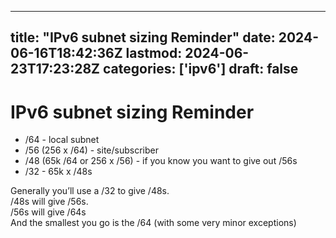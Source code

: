 
---
title: "IPv6 subnet sizing Reminder"
date: 2024-06-16T18:42:36Z
lastmod: 2024-06-23T17:23:28Z
categories: ['ipv6']
draft: false
---


# IPv6 subnet sizing Reminder
* /64 - local subnet
* /56 (256 x /64) - site/subscriber
* /48 (65k /64 or 256 x /56) - if you know you want to give out /56s
* /32 - 65k x /48s

Generally you’ll use a /32 to give /48s.  
/48s will give /56s.  
/56s will give /64s  
And the smallest you go is the /64 (with some very minor exceptions)

<!-- #public #ipv6 -->

<!-- {BearID:71F64264-4608-4727-B4A0-8B9E127FAA93} -->

